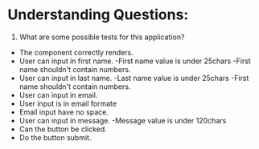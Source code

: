# Understanding Questions:

1. What are some possible tests for this application?

- The component correctly renders.
- User can input in first name.
  -First name value is under 25chars
  -First name shouldn't contain numbers.
- User can input in last name.
  -Last name value is under 25chars
  -First name shouldn't contain numbers.
- User can input in email.
- User input is in email formate
- Email input have no space.
- User can input in message.
  -Message value is under 120chars
- Can the button be clicked.
- Do the button submit.
